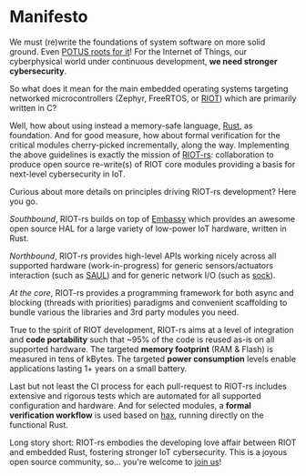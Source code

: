 # Manifesto

We must (re)write the foundations of system software on more solid ground. Even [POTUS roots for it](https://www.whitehouse.gov/wp-content/uploads/2024/02/Final-ONCD-Technical-Report.pdf)! For the Internet of Things, our cyberphysical world under continuous development, **we  need stronger cybersecurity**. 

So what does it mean for the main embedded operating systems targeting networked microcontrollers (Zephyr, FreeRTOS, or [RIOT](https://github.com/RIOT-OS/RIOT/)) which are primarily written in C? 

Well, how about using instead a memory-safe language, [Rust](https://www.rust-lang.org/), as foundation. And for good measure, how about formal verification for the critical modules cherry-picked incrementally, along the way. Implementing the above guidelines is exactly the mission of [RIOT-rs](https://github.com/ariel-os/ariel-os): collaboration to produce open source re-write(s) of RIOT core modules providing a basis for next-level cybersecurity in IoT.

Curious about more details on principles driving RIOT-rs development? Here you go. 

*Southbound*, RIOT-rs builds on top of [Embassy](https://github.com/embassy-rs/embassy) which provides an awesome open source HAL for a large variety of low-power IoT hardware, written in Rust. 

*Northbound*, RIOT-rs provides high-level APIs working nicely across all supported hardware (work-in-progress) for generic sensors/actuators interaction (such as [SAUL](https://api.riot-os.org/group__drivers__saul.html)) and for generic network I/O (such as [sock](https://api.riot-os.org/group__net__sock.html)). 

*At the core*, RIOT-rs provides a programming framework for both async and blocking (threads with priorities) paradigms and convenient scaffolding to bundle various the libraries and 3rd party modules you need. 

True to the spirit of RIOT development, RIOT-rs aims at a level of integration and **code portability** such that ~95% of the code is reused as-is on all supported hardware. The targeted **memory footprint** (RAM & Flash) is measured in tens of kBytes. The targeted **power consumption** levels enable applications lasting 1+ years on a small battery.

Last but not least the CI process for each pull-request to RIOT-rs includes extensive and rigorous tests which are automated for all supported configuration and hardware. And for selected modules, a **formal verification workflow** is used based on [hax](https://github.com/hacspec/hax), running directly on the functional Rust.

Long story short: RIOT-rs embodies the developing love affair between RIOT and embedded Rust, fostering stronger IoT cybersecurity. This is a joyous open source community, so... you're welcome to [join us](https://github.com/ariel-os/ariel-os)! 
